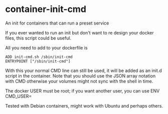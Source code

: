 # container-init-cmd
An init for containers that can run a preset service

If you ever wanted to run an init but don't want to re design your docker files, this script could be useful.

All you need to add to your dockerfile is
```
ADD init-cmd.sh /sbin/init-cmd
ENTRYPOINT ["/sbin/init-cmd"]
```

With this your normal CMD line can still be used, it will be added as an init.d script in the container.
Note that you should use the JSON array notation with CMD otherwise your volumes might not sync with the shell in time.

The docker USER must be root; if you want another user, you can use ENV CMD_USER=

Tested with Debian containers, might work with Ubuntu and perhaps others.
